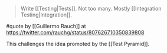 > Write [[Testing|Tests]]. Not too many. Mostly [[Integration Testing|Integration]].

#quote by [[Guillermo Rauch]] at https://twitter.com/rauchg/status/807626710350839808

This challenges the idea promoted by the [[Test Pyramid]].
